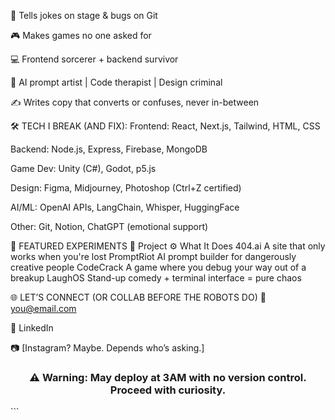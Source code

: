 🎤 Tells jokes on stage & bugs on Git

🎮 Makes games no one asked for

💻 Frontend sorcerer + backend survivor

🤖 AI prompt artist | Code therapist | Design criminal

✍️ Writes copy that converts or confuses, never in-between

🛠️ TECH I BREAK (AND FIX):
Frontend: React, Next.js, Tailwind, HTML, CSS

Backend: Node.js, Express, Firebase, MongoDB

Game Dev: Unity (C#), Godot, p5.js

Design: Figma, Midjourney, Photoshop (Ctrl+Z certified)

AI/ML: OpenAI APIs, LangChain, Whisper, HuggingFace

Other: Git, Notion, ChatGPT (emotional support)

🧪 FEATURED EXPERIMENTS
🧠 Project	⚙️ What It Does
404.ai	A site that only works when you're lost
PromptRiot	AI prompt builder for dangerously creative people
CodeCrack	A game where you debug your way out of a breakup
LaughOS	Stand-up comedy + terminal interface = pure chaos

🌐 LET’S CONNECT (OR COLLAB BEFORE THE ROBOTS DO)
📧 you@email.com

💼 LinkedIn

📷 [Instagram? Maybe. Depends who’s asking.]

<h3 align="center">⚠️ Warning: May deploy at 3AM with no version control. Proceed with curiosity.</h3> ```
